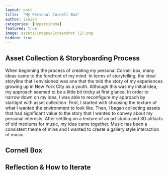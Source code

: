 ```yaml
---
layout: post
title:  "My Personal Cornell Box"
author: isaiah
categories: [Hypercinema]
featured: true
image: assets/images/Screenshot (2).png
hidden: true
---
```


## Asset Collection & Storyboarding Process

When beginning the process of creating my personal Cornell box, many ideas came to the forefront of my mind. In terms of storytelling, the ideal storyline that I envisioned was one that the told the story of my experiences growing up in New York City as a youth. Although this was my initial idea, my approach seemed to be a little bit tricky at first glance. In order to narrow down on my idea, I was able to reconfigure my approach by startignt with asset collection. First, I started with choosing the texture of what I wanted the environment to look like. Then, I began collecting assets that had significant value to the story that I wanted to convey about my personal interests. After settling on a texture of an art studio and 3D atifacts of old mediums for music, my idea came together. Music has been a consistent theme of mine and I wanted to create a gallery style interaction of music.

## Cornell Box



## Reflection & How to Iterate

